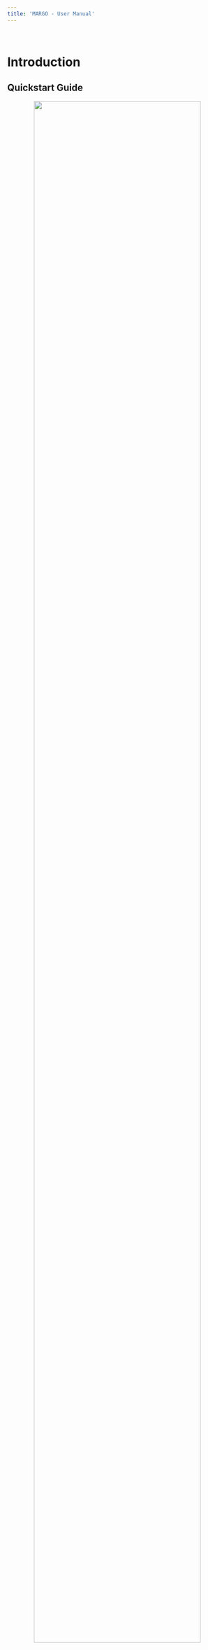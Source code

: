 ```yaml
---
title: 'MARGO - User Manual'
---
```


 

Introduction
============

Quickstart Guide
----------------


<figure style="text-align: center">
    <img src="images/quickstart/quick_start_guide.svg" style="width: 95%"/>
    <figcaption class="center_cap" style="text-align: center">
    </figcaption>
</figure>

![*figure 1.1* - Every tracking session follows a standard workflow with
multiple stages for optional customization. The time needed to setup a
new session can be substantially reduced by loading saved
parameters.](images/getting_started/tracking_workflow.pdf){width="95%"}

Overview
--------

MARGO is a MATLAB-based software package for real-time, high-throughput
tracking of animals. Rapid tracking and identity sorting in real-time
means that MARGO is particularly useful for applications requiring
closed-loop control of individual stimulus delivery and massively
high-throughput behavioral screens where video storage and processing
would otherwise be rate-limiting. Margo has two fundamental modes of
tracking:

1.  **Single Tracking** - This mode is designed to track spatially
    segregated animals in parallel. Spatial segregation allows
    individuals to be tracked separately in defined regions of interest
    (ROIs). Single tracking operates on a single animal per ROI and can
    track many hundreds or thousands of individuals in parallel at high
    acquisition rates. In this mode, individual identities can be
    maintained indefinitely without supervision.

2.  **Multi Tracking** - This mode is designed to track groups of
    animals in parallel in one or more ROIs. Multi tracking can be used
    to track spatial distribution, activity level, and group dynamics
    that do not require maintenance of individual identities.

Many existing tracking platforms such as Ctrax, idTracker, and
FlyTracker are designed to track and maintain individual identities of
mixed groups individuals. Tracking identity in mixed groups requires
resolving identities through collisions where bodies are overlapping.
This approach offers the ability to study social behaviors, but because
collision resolution is computationally expensive, software packages
focused on solving this perform acquisition and tracking separately.
Assigning centroid identity by associating individual with a predefined
region of interest (ROI) allows MARGO to track individuals in real-time
and avoid recording image data altogether.

MARGO offers additional utility through extensive GUI-based
customization of hardware settings, advanced tracking parameters,
ROI-detection modes, and saved preferences. In addition to centroid
data, MARGO can output timestamps, body orientation, body size, speed,
heading direction, angular velocity, and other custom defined metrics.
Support for cameras, external displays, and serial COM devices make it
possible to integrate hardware into experimental paradigms. MARGO
facilitates experimental paradigms that require closed loop control of
individual stimuli based on individual behavior. Furthermore, a small
data footprint and robustness to tracking noise makes MARGO ideal for
recording behavior over long time scales.

Target audience
---------------

The target audience of MARGO is any user wanting to use a single,
integrated platform for recording body position and orientation based
behavioral metrics over time, particularly for applications requiring
any of the following: 1) tracking hundreds to thousands of individuals
simultaneously with little to no human intervention 2) closed-loop
feedback between real-time tracking data and control of hardware. Many
features of behavior can be calculated or inferred from these simple
pieces of information. To extract these measurements, MARGO uses
thresholded images to track binary blobs. This means that the software
is optimized for tracking many individuals at very low-resolution and
not for high-resolution tracking of postural subfeatures (eg. tracking
positions or orientations of individual body parts). Relying in ROIs to
track individual identity also means that MARGO is built for
high-throughput experiments where individuals are physically separated
into isolated arenas (eg. bottomless 96 well plates). MARGO is not
designed for collision resolution and therefore does not track the
identities of multiple individuals sharing the same arena.

Experimental workflow
---------------------

Every live experiment conducted in MARGO follows the same fundamental
workflow to ensure that the software assign regions of interest,
separates the interesting parts of the image from background, and
filters out noise in the image that would otherwise cause errors in
centroid estimation. Before recording data, the user must:

1.  Select and confirm settings for the camera

2.  Automatically or manually set ROIs

3.  Initialize a background reference image

4.  Collect a sample of clean imaging

5.  Set experiment parameters

![*figure 1.3* - Every tracking session follows a standard workflow with
multiple stages for optional customization. The time needed to setup a
new session can be substantially reduced by loading saved
parameters.](images/getting_started/tracking_workflow.pdf){width="95%"}

**Select and confirm settings for the camera**

MARGO will automatically detect any available camera with an associated
MATLAB imaq adaptor installed and auto-populate the camera panel drop
down with detected cameras. If no cameras are detected, see [Camera
detection](#camdetect) for information on installing MATLAB camera
adaptors. Select the appropriate camera and the camera mode and click
\"Confirm Settings\". After initializing the camera, an initial preview
image will be visible in the display window and the downstream ROI
detection controls will be enabled. The camera preview button can be
used to start and stop a streaming preview from the camera at any time
the camera is not actively in use.

**Automatically or manually select ROIs**

Before individual identities can be tracked frame to frame, regions of
interest must be set. MARGO sets ROIs through either *automatic* or
*grid* modes. ROI detection mode is set to automatic by default.
Automatic ROI detection works on two fundamental assumptions. The first
is that your ROIs will be bright regions separated by dark boundaries.
The second is that ROIs will all generally be about the same size. To
run automatic ROI detection, select ***detect ROIs*** and adjust the ROI
threshold slider bar to find a threshold that cleanly separates ROIs
from the background. Bounding boxes and ROI numbers will be displayed
over any detected ROIs in real time. Select ***Accept*** once the ROIs
are properly detected to confirm the ROI positions. See [ROI
detection](#roidetect) for more information on automatic and grid based
ROI detection modes.

**Initialize a background reference image**

To track changes in the image from frame to frame, MARGO calculates a
difference image between each frame and a background reference image.
The background reference is generated by computing a median image from
snapshots of each ROI when the individual is in different locations.
This effectively generates an image of the ROIs without individuals. In
order for this strategy to work, MARGO must be able to track individuals
in each ROI to ensure that the individual is in distinct locations each
time a new image is taken. To collect a reference image, select
\"initialize reference\" and adjust the tracking threshold slider until
individuals are detected. Colored indicators next to each ROI will
progress from purple to green as sample images of each ROI are
collected. The \"centroid numbers\" option in the View menu bar can be
selected at any time to visualize the assignment of centroid identity.
See [Background referencing](#initializeref) for more information on how
to optimize a starting reference image.

Getting the most out of MARGO
-----------------------------

Fast, accurate tracking can be highly dependent on optimization of
parameters, camera configuration, and illumination. MARGO attempts to
make the task from setup to data collection as streamlined as possible
by making some of these decisions for you. Since every experiment and
tracking setup is a bit different, getting optimal tracking performance
out of MARGO may require adjusting both software and hardware
parameters. MARGO has many integrated features to help the user make
these decisions and then save the preferences to a user profile to
ensure that the setup process is only necessary once. Here is a helpful
but non-comprehensive list of things that will help you get the most out
of MARGO:

-   [Behavioral arenas that facilitate ROI detection](#arenasection)

-   [Bright, diffuse backlighting](#illumsection)

-   [Proper camera configuration](#camconfig)

-   [Tracking parameters customized to your ROIs and tracked
    objects](#trackingparam)

-   [Adjust acquisition rate to avoid \"over-tracking\"](#targetrate)

-   [Save your settings to a profile](#saveprofile)

<!-- -->

-   [Camera calibration to reduce lens fisheye](#camcalibrate)

-   [Use display options to visualize and validate tracking features in
    real time](#viewoptions)

-   [Calibrate MARGO to measure distances in mm](#distscale)

<!-- -->

-   [Display visual stimuli with PsychToolbox](#projsection)

-   [Use COM objects to control peripheral hardware](#comsection)

Hardware Setup
==============

Tracking box
------------

Many of the challenges in achieving robust tracking over long time
scales that would be very difficult to solve by adjusting parameters in
the tracking can be entirely avoided by constructing a dedicated space
for tracking. A tracking box has the combined benefit of isolating both
the camera and the tracked individuals from external optical and
mechanical perturbations. Although a tracking box is not strictly
required, a box of the general configuration in the sample schematic
below may serve as a reference for good tracking conditions before
attempting to optimize other hardware or software parameters (fig 2.1).
The only essential features of a tracking box are opaque walls, a camera
mount, and a diffuse illumination source. The difference image
calculation used by MARGO is very sensitive to any changes within the
field of view of the camera. This is good because it means that the
software is sensitive to very small movements of small objects, but it
also means that the only movement visible to the camera should be the
tracked objects. MARGO can automatically detect and adjust for spikes of
noise in the image, but walls will drastically reduce the time MARGO
spends attempting to correct noisy imaging and will increase the time
spent tracking.

![*figure 2.1* - Sample tracking platform constructed from aluminum
rails and acrylic plastic. Backlit behavioral arenas and opaque walls
enhance ROI contrast and reduce imaging
noise.](images/Hardware Setup/Tracking box/behavioral_box_isometric_painted_labels.pdf){width="50%"}

In addition to walls, use clear sanded plastic, diffuser film, or paper
either between the illumination source and behavioral arenas or on the
floor of the arenas themselves to diffuse the light source. Having a
sanded or matte finish on all surfaces inside of the tracking box can
also help reduce reflections and glares inside the box.

::: {#arenasection}
Individual behavioral arenas
----------------------------
:::

MARGO ROI setting can operate in two different modes: *automatic* and
*grid* modes. Choosing appropriate individual behavioral arenas will be
dependent on the ROI detection mode used. Automatic detection mode works
by finding bright regions of the image that are all roughly the same
size. This means that ideal behavioral arenas used for automatic ROI
detection are backlit, transparent areas separated by opaque areas in
between. Sample arena construction for automatic detection is shown
below in fig. 5.

![*figure 2.2.1* - Sample images of automatic ROI
detection.](images/Hardware Setup/Behavioral Arenas/autoROI_detection.pdf){width="95%"}

Grid detection mode works only on the assumption that ROIs will be
arranged in regularly spaced rows and columns. The user is prompted to
draw and adjust the position of one or more grids of any arbitrary
dimensions to specify ROIs. This means that behavioral arenas can be
anything with stereotyped dimensions. Wellplates of any dimensions make
ideal behavioral arenas for grid mode detection. Grid mode also works
well with linear arrays of tunnels. Sample arena constructions for grid
detection mode are shown below in fig. 6.

![*figure 2.2.2* - Sample tracking arena constructed from layered, laser
cut acrylic. Semi-transparent floors and opaque walls create
high-contrast, easily detectable
ROIs.](images/Hardware Setup/Behavioral Arenas/circular_arenas.pdf){width="50%"}

::: {#illumsection}
Illumination
------------
:::

Quality illumination is a prerequisite for high-quality tracking. An
ideal light source will be evenly diffuse and sufficiently bright.
Because MARGO uses a single tracking threshold for the entire field of
view of the camera, even illumination is the top priority for an
illumination source. MARGO can correct for uneven brightness, but having
an even illumination source will ensure that the quality of tracking is
equally good in all parts of the cameras field of view. Any illumination
source bright enough to saturate the camera is sufficiently bright for
tracking.

We perform all of our tracking with infrared light. Using an infrared
light source and longpass filter on the camera has the dual benefit of
reducing sensitivity of the tracking to perturbation by most external
light sources (not sunlight) and allowing for independent control of
visible light sources to deliver stimuli not visible to the camera. An
affordable example of two color channel LED light panels configured with
white and infrared LEDs can be found
[here](https://www.knema.com/led-modules.html). Alternatively, LCD
backlight panels can provide a ready-made solution to bright, even
illumination.

::: {#camconfig}
Camera configuration
--------------------
:::

MARGO has built-in tools to automatically detect and configure any
camera visible to MATLAB. The appropriate configuration for your camera
will largely depend on your particular experiment. Camera customization
features are accessible under the \"Hardware\" menu bar. But before
configuring the camera in MARGO, ensure that the camera and camera lens
are properly setup for tracking. The following are good guidelines for
configuring your camera:

-   Aperture opened enough that ROIs are nearly saturation

-   Lens maximally zoomed to reduce lens fisheye

-   Lens focused on ROIs

-   Camera rigidly fixed to a camera mount

::: {#camdetect}
### camera detection
:::

Camera support in MARGO is built on MATLAB's Image Acquisition Toolbox.
Before a camera can be detected by MARGO, the associated the associated
MATLAB camera adaptors must first be installed. The appropriate adaptor
to install will depend on the camera manufucturer. See MATLAB's tutorial
for complete instructions on [installing MATLAB camera support
packages](https://www.mathworks.com/help/imaq/installing-the-support-packages-for-image-acquisition-toolbox-adaptors.html).

Once the camera adaptors are installed, a list of available cameras and
camera modes should auto-populate upon launching MARGO. The list
available cameras can be refreshed under the hardware menubar.

::: {#cammodes}
### camera modes
:::

MARGO will automatically detect available camera modes for operating at
different pixel resolutions and color bit depths. The tracking is
designed to work with 8-bit color depth because most tracking operations
are performed on binary images. It is also strongly recommended that
monochromatic cameras are used. By default, MARGO only tracks the green
color channel of RGB images.

::: {#camsettings}
### camera settings
:::

Camera properties such as exposure time, shutter speed, gain, and frame
rate can be adjusted through *camera settings* under the *Hardware* menu
bar. Because the configurable settings are specific to each device, the
properties that can be adjusted here will depend on your camera. Many
cameras have modes to automatically adjust the camera exposure time,
shutter speed, frame rate, gain or focus in real time. These modes are
also often enabled by default, which may be good for many applications
but is highly problematic for tracking. Constantly fluctuating images
will introduce a lot of noise into the tracking due to the sensitivity
of difference image to even minor changes from frame to frames.

To adjust camera settings, first initiate *preview camera* and leave it
running to get feedback on the settings as they change. Select
***Hardware* $>$ *Camera* $>$ *camera settings*** to open the camera
settings window. Keep in mind that the available settings and names of
each property will be dependent on the camera. From the settings menu:

-   Ensure that any automatically adjust fields are set to \"off\" or
    \"manual\"

-   Adjust exposure and shutter speeds until the preview is just below
    saturation

-   Set max frame rate (target acquisition rate can be set lower in
    tracking parameters)

-   Close window to save settings

Starting a New Experiment
=========================

Before running any experiment, MARGO must go through a simple setup that
follows the workflow shown in fig. 1. MARGO's user interface enforces
this workflow by progressively enabling downstream controls as each
sequential step is completed. To access the next step in the workflow,
the user must complete the preceding step. Keep in mind that [loading a
custom profile](#saveprofile) will allow many of these steps to be
skipped and substantially reduce the time needed to setup a new
experiment.

Confirm camera and camera mode
------------------------------

The only control panels enabled by default are camera and illumination
(not covered here). The user must minimally select a camera, image
resolution, and data output format from the drop down menus. Once
selected, *confirm settings* to initialize the camera. At this point, it
is also a good to preview the camera and adjust any other camera
settings if necessary. Because the tracking and ROI thresholds selected
in the downstream steps can be sensitive to changes in exposure, shutter
speed, and gain, it is strongly recommended that these settings are
[manually configured](#camsettings) before continuing.

::: {#roidetect}
ROI detection
-------------
:::

A region of interest (ROI), is a static location in the camera's field
of view that tells MARGO where to expect tracked objects. All movement
or changes in the image outside of the ROIs will be untracked. The
software is forgiving of setting ROIs in regions without a tracked
objects since ROIs with little or no movement by filtering traces in
those ROIs, but is unforgiving of failing to set an ROI over a tracking
target. It is therefore important that ROIs are set properly before the
tracking begins. ROI detection in MARGO comes in two flavors: *auto* and
*grid* detection modes. As the name suggests, *auto* mode is essentially
instantaneous and easy, but requires your ROIs and imaging setup to meet
particular conditions. This mode is enabled by default. On the other
hand, *grid* mode tolerates greater variability in ROI and imaging
conditions but requires the user to draw and position one or more ROI
grids over the image. ROI detection modes can be switched under
***Tracking* $>$ *tracking parameters* $>$ *ROI detection***.

**auto mode**

Automatic ROI detection works by finding a threshold value that
separates bright regions of the image from a dark background. Before
applying the threshold, MARGO first attempts to correct for in
vignetting or global unevenness in the illumination. Images commonly
tend to be brighter in the center and dimmer at the edges, correcting
this unevenness makes it easier to find a single threshold value that
will cleanly separate all ROIs in the field of view from the background.

To run automatic ROI detection, select ***detect ROIs*** and adjust the
ROI threshold slider until the ROIs are cleanly separated from the
background. Displayed ROI numbers and bounding boxes show the
automatically assigned identity of each ROI in the image and its
boundaries. A vertical orientation indicated by font color will also be
assigned to each ROI. This is useful for ROIs with a clear vertical
assymetry such as the ones shown in **fig 3.2.1**. Orientation can
largely be ignored for ROIs without assymetry.

The following steps may help in cases where auto mode detection either
fails to pick up or inaccurately identifies one or more ROIs:

-   increase the threshold if it incorrectly assigns identities to
    non-ROIs

-   decrease the threshold if fails to detect real ROIs

-   ensure nothing dark or opaque bisects any ROIs

-   use [manual vignette correction](#vignettecorrection) if uneven
    illumination causes ROI dropping at the edges of the camera field of
    view

-   [manually edit](#ROIediting) individual ROIs if needed

![*figure 3.2.1* - Sample schematic (left) and ROI detection (right) of
an arena optimized for automatic detection. Non-grid structure of arenas
makes it unsuitable for grid detection mode. Automatic ROI detection
records vertical asymmetry of ROIs. In a Y-shaped arena, recording the
orientation makes it easy to infer endpoints of the maze
arms.](images/Starting a New Experiment/ymaze_96mazes_isometric.pdf){width="85%"}

**grid mode**

Grid mode ROI detection avoids the need for using imaging tricks to
assign ROIs but requires a little user input to make assignments. This
mode also makes the assumption that boundaries between ROIs can be drawn
in a regular grid-like structure.

After starting grid-based detection by selecting *detect ROIs*, the user
interface controls will be temporarily disabled as it waits for the user
to drag and drop a new grid into the imaging window. A grid settings
user panel will appear with options to add and remove grids as well as
change the dimensions of each grid. Once a grid is placed in the imaging
window, customize the grid by repositioning corners or editing the
number of rows and columns. The ROI bounds displayed in the imaging
window show the enclosed space in which a centroid will be assigned to a
particular ROI. The bounds should be positioned such that they fall in
the space arenas. New grids can be added or removed at any time by
selecting the + and - controls. Multiple grids allows several trays to
be imaged simultaneously by the same camera. This works particularly
well when imaging multiple well plates at the same time. Once finished
editing grids, select *Accept* to save the ROI positions.

![*figure 3.2.2* - Grid detection mode captures regularly arrayed and
low-contrast
ROIs.](images/Hardware Setup/Behavioral Arenas/ROIs_detected_1.png){width="50%"}

Background referencing
----------------------

Once ROI locations are set, MARGO creates a background reference image
to keep track of the frame to frame differences between the current
frame and the background image. MARGO uses periodic sampling of the
background throughout tracking to constantly update the background
appearance, but a reference must first be initialized before tracking
can begin. Because the arenas are not actually empty when this reference
is created, MARGO takes snapshots of each ROI separately any time a
tracked individual has moved far enough away from any position where a
previous snapshot was taken. A median image is computed for each ROI
separately and then combined into a single master reference for entire
field of view. Initializing a relatively accurate reference *very
important* because it allows for accurate noise profiling, which is
essential for robust tracking.

Select ***initialize reference*** to begin referencing. The imaging
window will display a thresholded difference image between the reference
and the current frame. Because the reference is first initialized to a
sample image at the start of referencing, the image should be largely
blank at first but begin to populate with individuals as they begin to
move. New samples of each ROI will be progressively collected as
individuals move around in each ROI. Circular indicators to the upper
left of each ROI will progress from purple to green as more references
are taken for each ROI, with green indicating referencing complete for a
given ROI. Adjust the tracking threshold until pixel noise is largely
absent from the thresholded image. Select *Accept* on the tracking
threshold slider to set the reference image. *Note:* Rougly half or more
of the ROIs at green should be sufficient to proceed to sampling noise
statitics.

Noise profiling
---------------

Difference imaging is extremely sensitive to even minor changes between
the background reference and the current frame. For that reason, minor
pertubations to the imaging such ambient vibrations over long time
scales or acute pertubations such as bumping tracking box can
drastically increase the noise in tracking. MARGO samples the
distribution of above threshold pixels during a sample, clean tracking
period of one hundred frames so that it can constantly monitor the
quality of and counter any deterioration in the difference image. For
this approach to work, the distribution collected during this period
must be a relatively accurate representation of what it should look
during the rest of the experiment.

Select ***confirm tracking*** to begin sampling. The tracking threshold
can be adjusted up or down to bias sampling to be either more or less
sensitive to noise during tracking. Noise sampling tips:

-   Try to get at least half of all ROIs completely referenced during
    the previous step

-   Slightly lower the tracking threshold if too few individuals are
    showing above the difference image

-   Obtain more accurate noise profiling or further lower the tracking
    threshold during sampling if noise threshold reference reset is
    constantly triggered during tracking

Experiment settings
-------------------

With the tracking setup complete, all that remains is to select the
experiment to be run and, if necessary adjust a few settings before
beginning tracking.

### select experiment

The experiment selection determines which experiment and data processing
protocols to execute once tracking begins. If you only want to record
centroid coordinates and time stamps, select *Basic Tracking* from the
dropdown menu and move to the next step. MARGO was designed not only to
record basic tracking data, but to run a suite of experimental
protocols. Those protocols differ in the raw data they record as well as
their hardware control schema and behavioral metrics recorded. Users can
define their own [custom experiments]{#customexperiment} or select from
a list of pre-defined protocols. More detailed explanations of the
pre-defined experiments in MARGO see the [ original MARGO
publication](https://www.google.com).

### parameters

If necessary, adjust the duration of tracking in hours, the number of
reference samples per minute, and the number of reference samples to
collect per ROI. Depending on the selected experiment, additional
customizable may be available under *experiment parameters*. Keep in
mind not all protocols, including *Basic Tracking* will have any
additional parameters to adjust.

### labels

Select *labels* to attach meta data to any particular range of ROIs. By
default, MARGO has fields for recording genetic strain, sex, treatment
condition, ID numbers, Day of testing, tracking box, tracking
arena/plate, and any additional comments. To append labels, enter a
range or ROIs the label applies to, fill in the labels, and select
*Accept*. Distinct categories can be entered in subsequent rows. *Note:*
MARGO will auto-generate a file label from the first row of entries.

### save path

Browse to a parent directory for the MARGO output. MARGO will
auto-generate a new directory within the chosen save path with the time
stamp and label information for the experiment where it will save all
raw and processed data.

::: {#saveprofile}
Save your settings - *recommended*
----------------------------------
:::

Before starting the experiment, it is *strongly* recommended to save a
profile for the current configuration of *MARGO*. By loading a saved
configuration profile in the future, you will avoid having to do any
parameter configuration. Only information such as the ROI positions and
reference image that is unique to each instance of tracking will not be
saved. Saving a profile not only substantially simplifies the setup
process, but also ensures consistency that will make it easier to
compare recordings across sessions.

To save a new profile, select *File* $>$ *save a new preset*. A profile
can be loaded at any time, but because presets contain information about
camera configuration, it will be necessary to re-initialize the camera
anytime a new preset is loaded.

Running Analysis
================

MARGO will execute an analyze file for the accompanying run file upon
finishing tracking. Processing times can vary greatly depending on your
computer and the size of the raw data files. Once analysis is complete,
the user will be given the option to view raw centroid data. At this
point, the **ExperimentData** master can be loaded into the MATLAB
workspace by copying and executing the command printed to the command
window or by browsing to the save directory and manually loading the
file.

Users may wish to try processing the data multiple different ways or set
optional processing flags or parameters. For this reason, MARGO has
functions for re-processing data files, repairing broken references to
raw data files, and setting optional processing flags.

The simplest way to get started is the ***analyze\_multiFile***
function. This function allows the user to browse and select a parent
directory containing all files to be reprocessed. Once a parent
directory is selected, the function will search recursively through all
directories underneath for any .mat files. An optional keyword can be
provided to restrict the query to file names containing the keyword
argument. The **ExperimentData*.Name* property is used to query and
execute to the accompanying analyze file for each file sequentially.
This means that **ExperimentData** files of many different types can be
processed together in batches. The following name-value pairs can be set
to customize the analysis:

![*table 4.1* - Processing name-value pairs for
analyze\_multiFile](images/analysis/namevalue.pdf){width="95%"}

Data Output
===========

Data is output from MARGO in three phases. Once the play button is
pushed, MARGO generates and saves a .mat file with all meta data during
initialization of the experiment. During tracking, MARGO writes raw data
fields to the hard drive. Once tracking is finished, a round of
protocol-specific, automatic data processing is performed to calculate
metrics for higher level features of the raw data.

Raw data
--------

Raw data is saved frame by frame to binary data files located in the
subdirectory under the user-defined save path. Each tracked field is
saved independently to its own file. The data can be read directly into
MATLAB or accessed indirectly through memmaps in the *ExperimentData*
object. The simplest way to access the data quickly is through the
automatically generated memory maps. However, the binary data files can
be accessed via MATLAB's *fread* function. If attempting to access the
raw data directly, keep in mind that the data must be read in the
correct precision and dimensions. In addition to the ability to record
user-defined raw data, MARGO can record the following pre-defined raw
data fields: *centroid*, *inter-frame interval (ifi)*, *area*,
*orientation*, and *speed*.

Master Data Container (ExperimentData)
--------------------------------------

A single object, *ExperimentData*, allows the user to access all raw and
processed data output. The master data container is saved to a .mat file
in an auto-generated, time-stamped directory under the save directory.
The *ExperimentData* master data container can be easily loaded into
MATLAB and is a convenient way to browse and manipulate all the data.
*ExperimentData* contains four core properties:

1.  Data - Contains custom *RawDataField* objects which contain meta
    data about the raw data files and allow the user to dynamically
    access raw data from the files.

2.  Meta - Contains experiment meta data (e.g. ROIs, background
    references, labels, file path information).

3.  Parameters - Contains all experimental parameters and their values.

4.  Hardware - Contains hardware objects (e.g. cameras, displays) and
    associated meta data.

See [table 5.2](#expmttable) for a complete details of the contents of
the *ExperimentData* object.

### Experiment meta data

All meta data from the experiment is saved to the master data container
during initialization of tracking. By default, MARGO records the
following meta data:

2

-   time, date, and duration

-   ROI position and dimensions

-   label meta data

-   camera and other hardware settings

-   referencing and tracking parameters

-   imaging noise statistics

-   raw data file paths, format, and dimensions

-   protocol specific parameters

### Memory mapped raw data

Raw data files can be accessed and de-accessed through the
*ExperimentData* master data container through the use of a custom
*RawDataMap* object. These objects are built on top of MATLAB's [memory
maps](https://www.mathworks.com/help/matlab/ref/memmapfile.html), for
efficient access of large binary data files. Although MARGO has a much
lighter data footprint than raw video data, raw data files can still be
cumbersome, or impossible to hold in memory. Because MARGO can
efficiently track and record activity from thousands of individuals over
very long timescales, raw data files can easily exceed several gigabytes
in size. For this reason, raw data is dynamically read from the hard
drive to avoid *out of memory* errors. Mapped raw data can be
dynamically accessed under *expmt.data.(raw field name).raw* like a
normal MATLAB array. For example, centroid data can be accessed under
**expmt.data.centroid.raw** and is formated as $M x N x P$ matrix where
M = number of frames, N = 2 (x,y), and P = number of ROIs. If we wanted
to assign the centroid coordinates for ROI \#10 for the entire length of
the experiment to temporary variables, we could call:

*x = expmt.data.centroid.raw(:, 1, 10);*\
*y = expmt.data.centroid.raw(:, 2, 10)*;

### auto-processed centroid features

When tracking is finished, MARGO can be configured to run a
protocol-specific, data-processing script to perform data pre-processing
or analysis. All tracking protocols in MARGO minimally record centroid
position and inter-frame interval. As examples of higher level features,
MARGO uses post-processing to generate measures of: *individual
activity*, *locomotor handedness*, and *stimulus evoked behaviors*.

Figures
-------

Depending on the selected tracking protocol, MARGO may output figures
during post-processing. All figures are saved to an auto-generated
*figures* directory under the user specified save location. The figure
directory is saved to *expmt.meta.path.fig* in the master data
container.

### Raw Trace Browser

Users will be prompted to browse raw trace data upon tracking
completion. Select ***browse traces*** to open a simple GUI for plotting
centroid data. Traces from any **ExperimentData** master data container
can be browsed at anytime by loading the .mat file and running
***plotTraces(*ExperimentData*)*** from the MATLAB command line.

![*figure 4.3.1* - Raw trace browser utility can be used to view raw
centroid traces. Plot traces for an **ExperimentData** master data
container by running
*plotTraces(*ExperimentData*)*](images/outputs/trace_browser.png){width="60%"}

::: {#\textit{ExperimentData}table}
:::

![*table 4.1* - Processing name-value pairs for
analyze\_multiFile](images/outputs/expmt_fields.pdf){width="100%"}

Advanced Tracking Features
==========================

MARGO understands that the setup and goals of tracking can vary greatly
from instance to instance. For that reason, many tools have been
included to offer flexibility and customization in how ROIs and
centroids are tracked, sorted, and measured.

Tracking parameters
-------------------

Many of tracking parameters are used to track, identify, or sort ROIs
and tracked objects. These parameters can be adjusted under *Tracking*
$>$ *tracking parameters*.

-   **speed threshold** - maximum allowed distance traveled per second.
    Each update in an object's position is time-stamped. Every frame,
    MARGO starts with unassigned blobs in a difference image. To
    assemble blob positions into traces over time, tracked objects are
    assigned to an ROI. The speed threshold excludes centroids in any
    given frame that have moved too far from the last recorded centroid
    for the paired ROI. This parameter helps prevent the centroid from
    jumping to pixel. *Note:* toggling the speed threshold radio button
    after ROI detection and referencing will display a measured rolling
    average speed and standard deviation for each ROI to help with
    parameter setting.

-   **distance threshold** - maximum allowed distance to the center of
    an ROI. This parameter is used to identify which ROI to assign blob
    centroids. This parameter is only used when *distance* centroid sort
    mode is selected. *Note:* toggling the distance threshold radio
    button will display a circle showing the range of inclusion for each
    ROI.

-   **area thresholds** - these parameters set lower and upper bounds
    that blobs in the threshold image will be tracked. Objects in the
    image outside of this range are excluded from tracking in the
    current frame. *Note:* toggling the area threshold radio button
    after ROI detection and referencing will display a measured rolling
    average area and standard deviation for each ROI to help with
    parameter setting. This will also display concentric circles of area
    equal to the specified bounds.

-   **vignette gaussian weight** - sets the multiplicative weight of a
    gaussian mask applied to the entire image during ROI detection.
    Detecting all ROIs in an image of varying luminance can be
    challenging. Once MARGO knows which parts of the image are
    foreground and which are background, a vignette filter can easily be
    calculated. Before foreground and background are distinguished, some
    assumptions can help smooth the luminance profile of the image. Many
    camera lenses and luminance sources create images that are slightly
    brighter in the center and dimmer at the edges. By default, MARGO
    assumes a gaussian profile of global luminance in the image and
    applies a filter to the image to smooth the global luminance. A
    lower weight will reduce the smoothing applied to the image. *Note:*
    this parameter is only used during automatic ROI detection and does
    not apply to *grid mode* detection or object tracking.

-   **vignette gaussian sigma** - sets the standard deviation of the
    above vignette correction gaussian as a fraction of the image
    height. *Note:* this parameter is only used during automatic ROI
    detection and does not apply to *grid mode* detection or object
    tracking.

-   **target acquisition rate** - sets the maximum acquisition rate of
    tracking in hertz. Adjusting this parameter only ensures that
    tracking will not exceed this rate. The maximum achievable rate will
    depend on computer hardware, image resolution, number of objects
    tracked and centroid sorting mode. For more information on
    optimizing acquisition rate, see [improving tracking
    performance](#trackingperformance).

-   **ROI clustering tolerance** - sets the maximum number of standard
    deviations in vertical distance for adjacent ROIs to be assigned to
    the same ROI. To automatically assign numbers to ROIs when using
    *auto* ROI detection mode, MARGO first sorts ROIs by their vertical
    center of mass and measures the vertical distance between adjacent
    ROIs. Any pair of ROIs that are within the maximum number of
    standard deviations of one another are said to belong to the same
    row. Decreasing this value will make vertical clustering of ROIs
    more stringent. Increasing the value will cluster ROIs that are more
    vertically separated into the same row of ROIs. *Note:* this
    parameter is only used during automatic ROI detection and does not
    apply to *grid mode* detection or object tracking.

-   **dilation size** - sets the number of pixels to dilate and erode
    the threshold image. Dilation and erosion helps fill in gaps between
    above threshold pixels that, ideally, should belong to the same
    blob. This is particular helpful in under-illuminated images where
    tracked individuals are split into multiple nearby blobs. Increasing
    this value will result in slower tracking speed but will help stitch
    nearby pixel islands into the same blob. *Note:* set this value to
    zero to disable dilation and erosion.

-   **sort mode** - sets mode by which centroids are assigned to ROIs.
    *Distance* and *bounds* sorting modes requires centroids to be
    within the specified distance of the center or fall within the
    bounds of an ROI, respectively. Centroids not meeting the
    requirement are not eligible for assignment to that ROI. *Distance*
    mode is most useful with round shaped ROIs. *Bounds* mode is most
    useful with elongated ROIs that have an asymmetric width and height.
    *Note:* bounds sorting mode is automatically employed when grid ROI
    detection mode is used.

-   **ROI detection mode** - sets the mode by which ROIs in the camera's
    field of view are defined. See [ROI detection](#roidetect) for more
    details on these tracking modes.

Converting pixel units to mm
----------------------------

By default MARGO measures distances in pixel units. A tool is included
to allow calculating a pixel/millimeter conversion factor by drawing a
line over a known distance in the image. To begin, measure the length in
mm of any object that will go into the camera's field of view (eg.
length of a 96 well plate). Place the object in under the camera and
select *Tracking* $>$ *distance scale* to open the conversion tool.
Enter the length of the target object in mm in the space provided and
select *draw line*. Click and drag in the camera preview window to drag
and drop a line along the length of the target object to automatically
calculate and store a pixel/mm conversion factor. If necessary,
reposition the line end points and select *update* to calculate a new
conversion factor. Close the window to save and exit. For accurate
measurement, ensure the following:

-   behavioral platform is perpendicular to the camera

-   conversion factor is reacquired if the camera adjusted

-   camera is calibrated to correct for fisheye lens distortion

Camera calibration
------------------

Camera parameter objects output by MATLAB's [camera calibrator
app](https://www.mathworks.com/help/vision/ug/single-camera-calibrator-app.html)
can be used to correct fisheye lens distortion in images. To use camera
calibration in MARGO, follow the instructions in MATLAB's tutorial to
calculate and export camera parameters to correct images. Save the
exported object *MARGO/hardware/camera\_calibration/* in a .mat file.
Create the *camera\_calibration* directory if necessary. MARGO will
automatically look for camera parameter objects in the specified
directory upon initialization. Once the camera parameter object is
exported and saved, toggle calibration under *Hardware* $>$ *camera* $>$
*use calibration*.

Vignette correction
-------------------

Variation in baseline luminance across images can make it difficult to
cleanly separate out tracked objects and ROIs with a single threshold
value. MARGO uses vignette correction to increase the dynamic range over
which objects can be separated from the background. To achieve this, the
software employs two different strategies to smooth the baseline
illumination of all ROIs in the image.

-   **Gaussian correction** is utilized in *auto ROI detection* mode
    prior to initial detection of ROIs. Uneven illumination occurs most
    commonly as vignetting (ie. light fall-off) at the edges of image
    (fig 5.4). MARGO uses the assumption of a gaussian profile of
    vignetting centered on the image to smooth out the illumination. The
    width and weighting of the gaussian can be adjusted under *tracking
    parameters*. Figure 5.4 illustrates how correcting vignetting can
    allow all ROIs in the image to be cleanly separated from the
    background.

    ![*figure 5.4* - vignette correction can improve automatic ROI
    detection](images/vignette_correction/vignette_correction.pdf){width="50%"}

-   **ROI-based correction** can only be employed after ROI detection
    because it relies on using ROI definitions to pick out dim ROIs in
    the image. Using this information, MARGO generates a subtraction
    matrix from the reference image. This matrix reduces all bright
    areas of image to the brightness of the dim ROI. This has the
    advantage of not assuming any particular shape to the variation in
    luminance across the image and often results in more even
    illumination than gaussian correction. A sample dim ROI can be
    picked manually by selecting ***Tracking* $>$ *vignetting***. Click
    and drag in the camera preview window to select a region of the
    image at the target brightness.

Video recording
---------------

Raw video data can be streamed to disk simultaneous with tracking.
Uncompressed video files are useful for software packages that train
behavioral classifiers on the raw pixel data such as the [Janelia
Automatic Animal Behavior Annotator
(JAABA)](http://jaaba.sourceforge.net/). Videos can additionally be used
for manual annotation behaviors or fed back into MARGO or other tracking
programs for independent validation of traces.

Toggle video recording by selecting ***Tracking* $>$ *video* $>$
*record***. By default, MARGO saves uncompressed video data. Because raw
video files can be very large, compression can be toggled by selecting
*Tracking* $>$ *video* $>$ *compress*. It is strongly recommended that
uncompressed videos are saved for any application using the raw pixel
data as compression will result in the loss of information.

::: {#trackingperformance}
Tracking performance
--------------------
:::

Low frame rates are often sufficient to capture behavior and can help
reduce files sizes and data processing. But closed-loop stimulus
delivery may demand acquisition rates that far exceed these rates.
MARGO's real-time tracking excels at applications requiring tight
closed-loop feedback. By optimizing your setup, MARGO can easily achieve
acquisition rates greater than 60Hz. Each of the following can limit
tracking performance:

-   background pixel noise

-   *grid* ROI detection mode

-   camera frame rate

-   low target rate set under ***Tracking* $>$ *tracking parameters***

-   unoptimized minimum and maximum area thresholds

-   display update mode (disabled by selecting ***Display* $>$ *none***)

-   blob dilation/erosion (disabled by setting dilation size = 0)

Creating a Custom Experiment
============================

Every tracking protocol (eg.*Basic Tracking*, *Circadian* or *Y-maze*)
follows the same simple workflow consisting of a run file and an
analysis file. An example of a custom experiment is shown below by
building off of the tracking script for the ***Basic Tracking***
protocol.

Run file template
-----------------

Use the *Basic Tracking* run file located in
*$<$MARGO\_directory$>$/experiments/Basic Tracking/run\_basictracking.m*
as a template for creating a custom run file. Each run file will consist
of initialization, tracking, and clean-up routines.

![*figure 6.1.1* - The basic initialization template has been modified
to include initialization of our custom fields (highlighted regions).
The custom raw data field, *Stimulus* has been added to the list of
tracked fields so that the data will be written to the hard drive each
frame. A second field has been initialized to store the distance of each
object to the center of its ROI for the current
frame.](images/custom_exp/initialization.pdf){width="100%"}

\
The initialization routine ensures that the camera, data files, and
tracking variables are setup for tracking. The setup can simply be
copied for most experiments with two notable exceptions:

-   Raw data fields are defined in ***trackDat.fields*** and will
    automatically generate and save to raw data files in each frame. On
    each iteration of the tracking loop, the MARGO will to write any
    data in ***trackDat.$<$field\_name$>$*** to the paired raw data
    file. This means that *trackDat* must have an associated field for
    each entry to *trackDat.fields*. For custom data fields, the field
    must be defined and updated in the tracking routine. The minimum
    tracked fields (ie. Centroid and Time) are defined in the example
    below (fig. 6.1.1). For this example, let's assume we want to
    trigger a stimulus delivery when tracked objects are close to the
    center of the ROI and that we want to save a raw data file that
    reads *true* on frames where a stimulus was triggered and *false* on
    any other frame. For this purpose, a custom data field *Stimulus*
    has been added to the list of tracked fields.

-   Any custom parameters and values should be defined at the end of the
    initialization routine. This can be initialization of a custom data
    field described above or any temporary values that are not to be
    saved to a data file. Here we define our custom raw data field,
    *trackDat.Stimulus*, and initialize it to *false*. It has been
    defined as number of ROIs in length since each tracked individual
    will receive stimuli independently. It is worth noting that MARGO
    requires raw data fields to have the same dimensions and be of the
    same data type on each frame. We also define a field,
    *trackDat.CenterDistance* that will not be saved since it is
    unlisted in *trackDat.fields*.

\
The main tracking loop consists of six core sub-routines essential to
any experiment in MARGO:

1.  update time-keeping variables

2.  query the next frame of data from camera or video file

3.  track objects in the current frame and match identities to previous
    frames

4.  write each field of raw data in *trackDat.fields* to the hard drive

5.  check to see if the background reference needs to be updated

6.  update the display if necessary

Most custom experiments can be accomplished without altering any of the
core sub-routines. In most cases, a single sub-routine between steps 3-4
to define in custom data fields and implement hardware control. Between
steps 3-4, objects have already been tracked and have had their
identities matched to traces from previous frames, but the data has not
yet been written to the hard drive(fig. 6.1.2). This makes it simple to
write a single function to filter existing fields or define custom
fields for raw data saving. In this example, a function
(*customStimulusSubRoutine*) has been included to find tracked objects
within some threshold distance to the center of its ROI (fig. 6.1.3).
The result is stored in the raw data field *trackDat.Stimulus* and is
used to filter which ROIs receive a stimulus.

![*figure 6.1.2* - Custom routines (highlighted) can be called between
steps 3-4 to define custom data fields and implement hardware
control.](images/custom_exp/tracking_loop.pdf){width="80%"}

![*figure 6.1.3* - Example custom routine where our raw data field is
assigned prior to writing data to the hard drive. Distance to center is
calculated and compared to a threshold value (defined outside of the run
file our during initialization). The data is then passed to a
hypothetical function that delivers stimuli to the ROIs specified by
*trackDat.Stimulus*.](images/custom_exp/custom_routine.pdf){width="80%"}

The clean-up routine will be largely the same for all tracking
experiments and consists primarily of the *autoFinish* sub-routine. The
*autoFinish* sub-routine executes by default unless flagged by the user
by selecting ***Stop*** $>$ ***Delete***, which removes all data files
and directories associated with the experiment. During clean-up, the
*ExperimentData* master data container is updated and re-saved before
analysis, raw data files are closed, temporary display objects are
removed, the camera is stopped, and outputs to the run file are
assigned. Insert code for shutting down external hardware or cleaning up
the UI here.

![*figure 6.1.4* - The finish sub-routine backups the **ExperimentData**
.mat file, cleans the UI, shuts down open hardware sessions, and closes
raw data files.](images/custom_exp/clean_up.pdf){width="80%"}

Analyze file template
---------------------

The analysis template consists of two core sub-routines useful for
interfacing with MARGO data files: *autoDataProcess* and
*autoFinishAnalysis*.

-   parses name-value pairs for data processing options

-   initializes the processing *options* struct

-   initializes memmap objects for accessing the raw data files

-   calculates and saves trace features (*optional*)

    -   speed

    -   heading angle

    -   four quadrant inverse tangent

    -   distance to ROI center

-   parses traces into discreet movement bouts (*optional*)

-   corrects speed data for fisheye lens distortion (*optional*)

-   re-saves **ExperimentData** struct following analysis

-   closes open raw data files

-   resets the **ExperimentData** struct for next experiment

![*figure 6.1.4* - The finish sub-routine backups the **ExperimentData**
.mat file, cleans the UI, shuts down open hardware sessions, and closes
raw data files.](images/custom_exp/analysis.pdf){width="80%"}

Visual Stimulus Delivery with Psychtoolbox
==========================================

MARGO supports closed-loop targeting of visual stimuli to individual
ROIs using an external display or projector. Visual stimuli can be
crafted and displayed with
[Psychtoolbox](http://psychtoolbox.org/overview/), a freely-available,
MATLAB based software package for psychology and neuroscience research.
Psychtoolbox is not included with MARGO and must be [downloaded and
installed](http://psychtoolbox.org/download/) separately. Psychtoolbox
is an incredibly powerful and expansive package developed by Mario
Kleiner. See one of the many [online
resources](http://peterscarfe.com/ptbtutorials.html) to learn how to
generate and display stimuli.

Projector box
-------------

Mounting an overhead projector to the behavioral box allows targeting of
visual stimuli to individual ROIs. The camera can be placed slightly
off-center so the behavioral platform is visible to both the camera and
projector. Equipping a long-pass filter to the camera allows tracking
done in infrared without interference from the projector (fig. 8.1).

![*figure 8.1* - Sample schematic of projector behavioral box. An
external long-pass filter can be rotated in and out of the imaging path
allowing the camera to switch between imaging only infrared light and
imaging both infrared and visible light. The overhead projector targets
individual ROIs underneath by projecting visual stimuli on a diffuser
film on the floor of the behavioral
arenas.](images/projector/proj_schematic.pdf){width="95%"}

In order to accurately target objects within the camera's field of view
with the projector, a mapping must be made between the pixel coordinates
of both the camera and projector. MARGO creates this mapping by tracking
a spot that is rastered through the projector's display. For this to
work, the projection must be visible to the camera during registration
but invisible to the camera during tracking. Mounting a long-pass filter
on a swivel makes it easy to switch between the two without disturbing
the camera.

Registering the projector to the camera
---------------------------------------

Any coordinate mapping between the camera and the projector will only
accurate for a particular configuration and positioning of both. If
either is moved during or after registration, the process must be
started over again to have an accurate mapping. Having a high contrast,
non-reflective projection surface will greatly improve the ease of
tracking the projector with the camera. A flat white sheet of paper or
matte white painted surface works well. Do the following to register the
projector in MARGO:

1.  Ensure that Psychtoolbox is installed by executing
    ***PsychtoolboxVersion*** in the MATLAB command window (MARGO
    support built on version 3)

2.  Remove the infrared filter from the imaging path and start the
    camera preview

3.  Place a high-contrast, white surface on the behavioral platform

4.  Ensure no sources of illumination but the projector will be visible
    to the camera

5.  Drag a window into the projector display (anything with
    high-contrast black and white text) and ensure the projector is in
    focus

6.  Adjust the camera aperture or exposure (under camera settings) and
    focus until the projector display is clearly visible in the camera
    preview

7.  Select ***Hardware*** $>$ ***projector*** $>$ ***register
    projector***

8.  Select and confirm the projector screen and registration parameters
    when prompted to begin registration

    -   *Grid Step Size* sets how finely the projector rasters its field
        of view

    -   *Spot Radius* sets the size of the rastered dot (the apparent
        size should be between 1-5% the area of the camera)

9.  Once registration is finished, the output mapping will be saved to
    file under: ***MARGO/hardware/projector\_fit/***

Using registration output in experiments
----------------------------------------

Once registration is complete, no additional configuration of the
projector or registration mapping is required to run the prepackaged
***Optomotor***, ***Slow Phototaxis***, and ***Temporal Phototaxis***
experiments. To use the mapping in custom experiments, run the following
command:

**ExperimentData* = initialize\_projector(*ExperimentData*, bg\_color)*

This initializes a Psychtoolbox window to the screen set under
registration parameters with the background color specified by the RGB
triplet, *bg\_color*. Additionally, projector initialization stores the
registration mapping and screen properties to the **ExperimentData**
struct. To convert from camera coordinates to projector coordinates, use
the 2D scattered interpolants stored under **ExperimentData*.projector*:

*projector\_x = *ExperimentData*.projector.Fx(cam\_x, cam\_y)*;\
*projector\_y = *ExperimentData*.projector.Fy(cam\_x, cam\_y)*;

![*Table 8.3* - Field names and descriptions of the screen properties
output to **ExperimentData*.scrProp* following projector initialization.
The properties stored here be used to accurately time and display
stimuli to the Pyschtoolbox window opened during
initialization.](images/projector/scrProps.pdf){width="95%"}

Detailed use of MARGO and Psychtoolbox to deliver stimuli under
closed-loop control is beyond the scope of this manual, but sample
implementations are available in ***run\_optomotor.m*** and
***run\_slowphototaxis.m***.

Tracking with Video Input
=========================

MARGO accepts video files as an input source for tracking. Select
*Source* $>$ *video file* to switch inputs. Many programs will output
raw video data in *avi2* format, which has a 2GB file size limit. When
the file size limit is reached, subsequent files are automatically
generated. To allow sequential tracking across multiple files, MARGO
will automatically track all videos under the target directory. The
software makes the assumption that all files under the same directory
belong to the same experiment and will only generate a single .mat
output file. The software can take *.avi*, *.mp4*, *.m4v*, *.mov*,
*.wmv* and *.mpg* file formats as input. Because video files are not
tracked in real time, the time-stamps output from video file tracking
are inferred from the frame rate of the file and may not be accurate.
